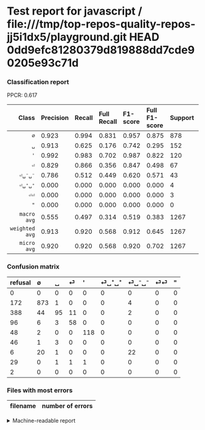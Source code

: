 # Test report for javascript / file:///tmp/top-repos-quality-repos-jj5i1dx5/playground.git HEAD 0dd9efc81280379d819888dd7cde90205e93c71d

### Classification report

PPCR: 0.617

| Class | Precision | Recall | Full Recall | F1-score | Full F1-score | Support | Full Support | PPCR |
|------:|:----------|:-------|:------------|:---------|:---------|:--------|:-------------|:-----|
| `∅` | 0.923| 0.994| 0.831| 0.957| 0.875| 878| 1050| 0.836 |
| `␣` | 0.913| 0.625| 0.176| 0.742| 0.295| 152| 540| 0.281 |
| `'` | 0.992| 0.983| 0.702| 0.987| 0.822| 120| 168| 0.714 |
| `⏎` | 0.829| 0.866| 0.356| 0.847| 0.498| 67| 163| 0.411 |
| `⏎␣⁻␣⁻` | 0.786| 0.512| 0.449| 0.620| 0.571| 43| 49| 0.878 |
| `⏎␣⁺␣⁺` | 0.000| 0.000| 0.000| 0.000| 0.000| 4| 50| 0.080 |
| `⏎⏎` | 0.000| 0.000| 0.000| 0.000| 0.000| 3| 32| 0.094 |
| `"` | 0.000| 0.000| 0.000| 0.000| 0.000| 0| 2| 0.000 |
| `macro avg` | 0.555| 0.497| 0.314| 0.519| 0.383| 1267| 2054| 0.617 |
| `weighted avg` | 0.913| 0.920| 0.568| 0.912| 0.645| 1267| 2054| 0.617 |
| `micro avg` | 0.920| 0.920| 0.568| 0.920| 0.702| 1267| 2054| 0.617 |

### Confusion matrix

|refusal|  ∅| ␣| ⏎| '| ⏎␣⁺␣⁺| ⏎␣⁻␣⁻| ⏎⏎| "| 
|:---|:---|:---|:---|:---|:---|:---|:---|:---|
|0 |0 |0 |0 |0 |0 |0 |0 |0 |
|172 |873 |1 |0 |0 |0 |4 |0 |0 |
|388 |44 |95 |11 |0 |0 |2 |0 |0 |
|96 |6 |3 |58 |0 |0 |0 |0 |0 |
|48 |2 |0 |0 |118 |0 |0 |0 |0 |
|46 |1 |3 |0 |0 |0 |0 |0 |0 |
|6 |20 |1 |0 |0 |0 |22 |0 |0 |
|29 |0 |1 |1 |1 |0 |0 |0 |0 |
|2 |0 |0 |0 |0 |0 |0 |0 |0 |

### Files with most errors

| filename | number of errors|
|:----:|:-----|

<details>
    <summary>Machine-readable report</summary>
```json
{
  "cl_report": {"\"": {"f1-score": 0.0, "precision": 0.0, "recall": 0.0, "support": 0}, "\u0027": {"f1-score": 0.9874476987447698, "precision": 0.9915966386554622, "recall": 0.9833333333333333, "support": 120}, "macro avg": {"f1-score": 0.5191632098970427, "precision": 0.5552721090469038, "recall": 0.49749226516013456, "support": 1267}, "micro avg": {"f1-score": 0.920284135753749, "precision": 0.920284135753749, "recall": 0.920284135753749, "support": 1267}, "weighted avg": {"f1-score": 0.9117111172447011, "precision": 0.9134846943793828, "recall": 0.920284135753749, "support": 1267}, "\u2205": {"f1-score": 0.9572368421052632, "precision": 0.9228329809725159, "recall": 0.9943052391799544, "support": 878}, "\u23ce": {"f1-score": 0.8467153284671534, "precision": 0.8285714285714286, "recall": 0.8656716417910447, "support": 67}, "\u23ce\u23ce": {"f1-score": 0.0, "precision": 0.0, "recall": 0.0, "support": 3}, "\u23ce\u2423\u207a\u2423\u207a": {"f1-score": 0.0, "precision": 0.0, "recall": 0.0, "support": 4}, "\u23ce\u2423\u207b\u2423\u207b": {"f1-score": 0.619718309859155, "precision": 0.7857142857142857, "recall": 0.5116279069767442, "support": 43}, "\u2423": {"f1-score": 0.7421875000000001, "precision": 0.9134615384615384, "recall": 0.625, "support": 152}},
  "cl_report_full": {"\"": {"f1-score": 0.0, "precision": 0.0, "recall": 0.0, "support": 2}, "\u0027": {"f1-score": 0.8222996515679443, "precision": 0.9915966386554622, "recall": 0.7023809523809523, "support": 168}, "macro avg": {"f1-score": 0.3826703568935439, "precision": 0.5552721090469038, "recall": 0.314317907803885, "support": 2054}, "micro avg": {"f1-score": 0.702198133092442, "precision": 0.920284135753749, "recall": 0.5676728334956183, "support": 2054}, "weighted avg": {"f1-score": 0.6451315969765923, "precision": 0.877502063749578, "recall": 0.5676728334956183, "support": 2054}, "\u2205": {"f1-score": 0.874749498997996, "precision": 0.9228329809725159, "recall": 0.8314285714285714, "support": 1050}, "\u23ce": {"f1-score": 0.4978540772532189, "precision": 0.8285714285714286, "recall": 0.3558282208588957, "support": 163}, "\u23ce\u23ce": {"f1-score": 0.0, "precision": 0.0, "recall": 0.0, "support": 32}, "\u23ce\u2423\u207a\u2423\u207a": {"f1-score": 0.0, "precision": 0.0, "recall": 0.0, "support": 50}, "\u23ce\u2423\u207b\u2423\u207b": {"f1-score": 0.5714285714285714, "precision": 0.7857142857142857, "recall": 0.4489795918367347, "support": 49}, "\u2423": {"f1-score": 0.2950310559006211, "precision": 0.9134615384615384, "recall": 0.17592592592592593, "support": 540}},
  "ppcr": 0.6168451801363194
}
```
</details>

